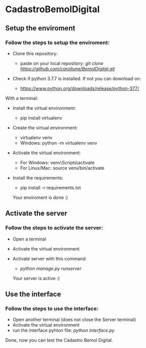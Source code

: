 # CadastroBemolDigital

## Setup the enviroment

### Follow the steps to setup the enviroment:

- Clone this repository:  
  - paste on your local repository: *git clone https://github.com/carolluna/BemolDigital.git*     

- Check if python 3.7.7 is installed. If not you can download on:  
  - https://www.python.org/downloads/release/python-377/
  
With a terminal:
- Install the virtual environment:  
  - pip install virtualenv  
  
- Create the virtual environment:  
  - virtualenv venv
  - Windows: python -m virtualenv venv
  
- Activate the virtual environment:  
  - For Windows: venv\Scripts\activate
  - For Linux/Mac: source venv/bin/activate
  
- Install the requirements:
  - pip install -r requirements.txt  
  
  Your enviroment is done :)
  
## Activate the server

### Follow the steps to activate the server:

- Open a terminal
- Activate the virtual environment
- Activate server with this command:
  - *python manage.py runserver*

  Your server is active :)

## Use the interface 

### Follow the steps to use the interface:

- Open another terminal (does not close the Server terminal)
- Activate the virtual environment
- run the interface pyhton file: *python interface.py*

Done, now you can test the Cadastro Bemol Digital.
